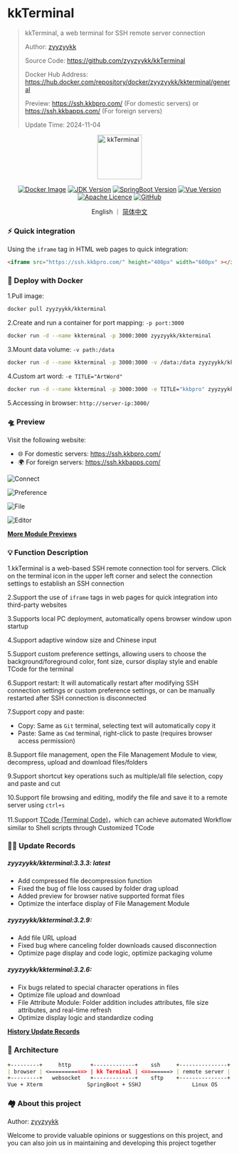 # kkTerminal

> kkTerminal, a web terminal for SSH remote server connection
>
> Author: [zyyzyykk](https://github.com/zyyzyykk/)
>
> Source Code: https://github.com/zyyzyykk/kkTerminal
>
> Docker Hub Address: https://hub.docker.com/repository/docker/zyyzyykk/kkterminal/general
>
> Preview: https://ssh.kkbpro.com/	(For domestic servers)	or	https://ssh.kkbapps.com/	(For foreign servers)
>
> Update Time: 2024-11-04
>

<p align="center"><a href="https://ssh.kkbpro.com/" target="_blank" rel="noopener noreferrer"><img width="100" src="http://img.kkbapps.com/logo/terminal.png" alt="kkTerminal"></a></p>

<p align="center">
  <a href="https://hub.docker.com/repository/docker/zyyzyykk/kkterminal/general"><img src="https://img.shields.io/docker/pulls/zyyzyykk/kkterminal?logo=docker" alt="Docker Image"></a>
  <a href="https://www.oracle.com/cn/java/technologies/downloads/#java8-windows"><img src="https://img.shields.io/badge/jdk-1.8-orange?logo=openjdk&logoColor=%23e3731c" alt="JDK Version"></a>
  <a href="https://spring.io/projects/spring-boot"><img src="https://img.shields.io/badge/springboot-2.7.15-green?color=6db33f&logo=springboot" alt="SpringBoot Version"></a>
  <a href="https://cn.vuejs.org/"><img src="https://img.shields.io/badge/vue-3.x-green?color=42b883&logo=vue.js" alt="Vue Version"></a>
  <a href="https://www.apache.org/licenses/"><img src="https://img.shields.io/badge/licence-Apache-red?logo=apache&logoColor=%23D22128" alt="Apache Licence"></a>
  <a href="https://github.com/zyyzyykk/kkTerminal"><img src="https://img.shields.io/github/stars/zyyzyykk/kkterminal" alt="GitHub"></a>
</p>
<p align="center">English ｜ <a href="./doc/zh_CN/README.md" >简体中文</a></p>

### ⚡ Quick integration

Using the `iframe` tag in HTML web pages to quick integration:

```html
<iframe src="https://ssh.kkbpro.com/" height="400px" width="600px" ></iframe>
```

### 💪 Deploy with Docker

1.Pull image:

```bash
docker pull zyyzyykk/kkterminal
```

2.Create and run a container for port mapping: `-p port:3000`

```bash
docker run -d --name kkterminal -p 3000:3000 zyyzyykk/kkterminal
```

3.Mount data volume: `-v path:/data`

```bash
docker run -d --name kkterminal -p 3000:3000 -v /data:/data zyyzyykk/kkterminal
```

4.Custom art word: `-e TITLE="ArtWord"`

```bash
docker run -d --name kkterminal -p 3000:3000 -e TITLE="kkbpro" zyyzyykk/kkterminal
```

5.Accessing in browser: `http://server-ip:3000/`

### 🛸 Preview

Visit the following website:

- 🌐 For domestic servers: https://ssh.kkbpro.com/
- 🌍 For foreign servers: https://ssh.kkbapps.com/

![Connect](http://img.kkbapps.com/terminal/Connect-3.3.3.png)

![Preference](http://img.kkbapps.com/terminal/Preference-3.3.3.png)

![File](http://img.kkbapps.com/terminal/File-3.3.3.png)

![Editor](http://img.kkbapps.com/terminal/Editor-3.3.3.png)

[**More Module Previews**](./doc/en_US/MODULE.md)

### 💡 Function Description

1.kkTerminal is a web-based SSH remote connection tool for servers. Click on the terminal icon in the upper left corner and select the connection settings to establish an SSH connection

2.Support the use of `iframe` tags in web pages for quick integration into third-party websites

3.Supports local PC deployment, automatically opens browser window upon startup

4.Support adaptive window size and Chinese input

5.Support custom preference settings, allowing users to choose the background/foreground color, font size, cursor display style and enable TCode for the terminal

6.Support restart: It will automatically restart after modifying SSH connection settings or custom preference settings, or can be manually restarted after SSH connection is disconnected

7.Support copy and paste:

- Copy: Same as `Git` terminal, selecting text will automatically copy it
- Paste: Same as `Cmd` terminal, right-click to paste (requires browser access permission)

8.Support file management, open the File Management Module to view, decompress, upload and download files/folders

9.Support shortcut key operations such as multiple/all file selection, copy and paste and cut

10.Support file browsing and editing, modify the file and save it to a remote server using `ctrl+s`

11.Support [TCode (Terminal Code)](./doc/en_US/TCODE.md)，which can achieve automated Workflow similar to Shell scripts through Customized TCode

### 👨‍💻 Update Records

##### zyyzyykk/kkterminal:3.3.3: latest

- Add compressed file decompression function
- Fixed the bug of file loss caused by folder drag upload
- Added preview for browser native supported format files
- Optimize the interface display of File Management Module

##### zyyzyykk/kkterminal:3.2.9: 

- Add file URL upload
- Fixed bug where canceling folder downloads caused disconnection
- Optimize page display and code logic, optimize packaging volume

##### zyyzyykk/kkterminal:3.2.6:

- Fix bugs related to special character operations in files
- Optimize file upload and download
- File Attribute Module: Folder addition includes attributes, file size attributes, and real-time refresh
- Optimize display logic and standardize coding

[**History Update Records**](./doc/en_US/UPDATE.md)

### 🧬 Architecture

```markdown
+---------+     http      +-------------+    ssh     +---------------+
| browser | <===========> | kk Terminal | <========> | remote server |
+---------+   websocket   +-------------+    sftp    +---------------+
Vue + Xterm              SpringBoot + SSHJ                Linux OS    
```

### 🏘️ About this project

Author: [zyyzyykk](https://github.com/zyyzyykk/)

Welcome to provide valuable opinions or suggestions on this project, and you can also join us in maintaining and developing this project together
